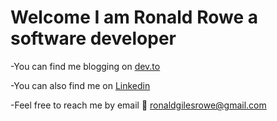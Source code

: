 Welcome I am Ronald Rowe a software developer
=============================================

-You can find me blogging on [dev.to](https://dev.to/ronaldgrowe)

-You can also find me on [Linkedin](https://www.linkedin.com/in/ronald-rowe-83a16440/)

-Feel free to reach me by email 📧 ronaldgilesrowe@gmail.com 
